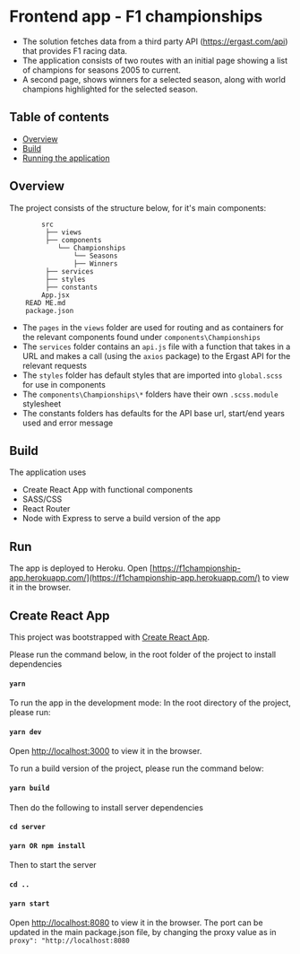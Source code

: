 # Frontend app - F1 championships

- The solution fetches data from a third party API (https://ergast.com/api) that provides F1 racing data. 
- The application consists of two routes with an initial page showing a list of champions for seasons 2005 to current.
- A second page, shows winners for a selected season, along with world champions highlighted for the selected season. 

## Table of contents

  - [Overview](#overview)
  - [Build](#build)
  - [Running the application](#run)

## Overview

The project consists of the structure below, for it's main components:

```.
        src
         ├── views    
         ├── components
            └── Championships
                └── Seasons
                ├── Winners
         ├── services
         ├── styles
         ├── constants
        App.jsx
    READ ME.md
    package.json
```

- The `pages` in the `views` folder are used for routing and as containers for the relevant components found under `components\Championships`
- The `services` folder contains an `api.js` file with a function that takes in a URL and makes a call (using the `axios` package) to the Ergast API for the relevant requests
- The `styles` folder has default styles that are imported into `global.scss` for use in components
- The `components\Championships\*` folders have their own `.scss.module` stylesheet
- The constants folders has defaults for the API base url, start/end years used and error message

## Build

The application uses
- Create React App with functional components
- SASS/CSS
- React Router
- Node with Express to serve a build version of the app

## Run

The app is deployed to Heroku. 
Open [https://f1championship-app.herokuapp.com/](https://f1championship-app.herokuapp.com/) to view it in the browser.

## Create React App

This project was bootstrapped with [Create React App](https://github.com/facebook/create-react-app).

Please run the command below, in the root folder of the project to install dependencies
#### `yarn`

To run the app in the development mode:
In the root directory of the project, please run:
#### `yarn dev`

Open [http://localhost:3000](http://localhost:3000) to view it in the browser.

To run a build version of the project, please run the command below:
#### `yarn build`

Then do the following to install server dependencies
#### `cd server `
#### `yarn OR npm install`

Then to start the server
#### `cd ..`
#### `yarn start`

Open [http://localhost:8080](http://localhost:8080) to view it in the browser.
The port can be updated in the main package.json file, by changing the proxy value as in `proxy": "http://localhost:8080`
